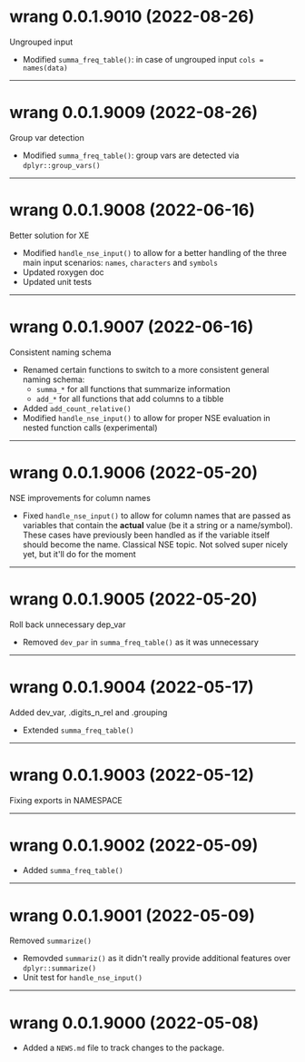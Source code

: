 # wrang 0.0.1.9010 (2022-08-26)

Ungrouped input

- Modified `summa_freq_table()`: in case of ungrouped input `cols = names(data)`

----------

# wrang 0.0.1.9009 (2022-08-26)

Group var detection

- Modified `summa_freq_table()`: group vars are detected via `dplyr::group_vars()`

----------

# wrang 0.0.1.9008 (2022-06-16)

Better solution for XE

- Modified `handle_nse_input()` to allow for a better handling of the three main input scenarios: `names`, `characters` and `symbols`
- Updated roxygen doc
- Updated unit tests

----------

# wrang 0.0.1.9007 (2022-06-16)

Consistent naming schema

- Renamed certain functions to switch to a more consistent general naming
schema:
    - `summa_*` for all functions that summarize information
    - `add_*` for all functions that add columns to a tibble
- Added `add_count_relative()`
- Modified `handle_nse_input()` to allow for proper NSE evaluation in nested
function calls (experimental)

----------

# wrang 0.0.1.9006 (2022-05-20)

NSE improvements for column names

- Fixed `handle_nse_input()` to allow for column names that are passed as
variables that contain the **actual** value (be it a string or a name/symbol).
These cases have previously been handled as if the variable itself should become
the name. Classical NSE topic. Not solved super nicely yet, but it'll do for the
moment

----------

# wrang 0.0.1.9005 (2022-05-20)

Roll back unnecessary dep_var

- Removed `dev_par` in `summa_freq_table()` as it was unnecessary

----------

# wrang 0.0.1.9004 (2022-05-17)

Added dev_var, .digits_n_rel and .grouping

- Extended `summa_freq_table()`

----------

# wrang 0.0.1.9003 (2022-05-12)

Fixing exports in NAMESPACE

----------

# wrang 0.0.1.9002 (2022-05-09)

- Added `summa_freq_table()`

----------

# wrang 0.0.1.9001 (2022-05-09)

Removed `summarize()`

- Removded `summariz()` as it didn't really provide additional features over `dplyr::summarize()`
- Unit test for `handle_nse_input()`

----------

# wrang 0.0.1.9000 (2022-05-08)

- Added a `NEWS.md` file to track changes to the package.
